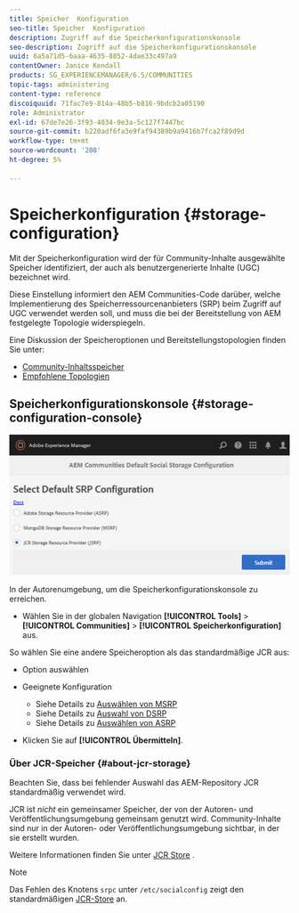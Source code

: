 ```yaml
---
title: Speicher  Konfiguration
seo-title: Speicher  Konfiguration
description: Zugriff auf die Speicherkonfigurationskonsole
seo-description: Zugriff auf die Speicherkonfigurationskonsole
uuid: 6a5a71d5-6aaa-4635-8852-4dae33c497a9
contentOwner: Janice Kendall
products: SG_EXPERIENCEMANAGER/6.5/COMMUNITIES
topic-tags: administering
content-type: reference
discoiquuid: 71fac7e9-814a-48b5-b816-9bdcb2a05190
role: Administrator
exl-id: 67de7e26-3f93-4034-9e3a-5c127f7447bc
source-git-commit: b220adf6fa3e9faf94389b9a9416b7fca2f89d9d
workflow-type: tm+mt
source-wordcount: '208'
ht-degree: 5%

---
```


# Speicherkonfiguration {#storage-configuration}

Mit der Speicherkonfiguration wird der für Community-Inhalte ausgewählte Speicher identifiziert, der auch als benutzergenerierte Inhalte (UGC) bezeichnet wird.

Diese Einstellung informiert den AEM Communities-Code darüber, welche Implementierung des Speicherressourcenanbieters (SRP) beim Zugriff auf UGC verwendet werden soll, und muss die bei der Bereitstellung von AEM festgelegte Topologie widerspiegeln.

Eine Diskussion der Speicheroptionen und Bereitstellungstopologien finden Sie unter:

* [Community-Inhaltsspeicher](working-with-srp.md)
* [Empfohlene Topologien](topologies.md)

## Speicherkonfigurationskonsole {#storage-configuration-console}

![jsrp-configuration](assets/jsrp-configuration.png)

In der Autorenumgebung, um die Speicherkonfigurationskonsole zu erreichen.

* Wählen Sie in der globalen Navigation **[!UICONTROL Tools]** > **[!UICONTROL Communities]** > **[!UICONTROL Speicherkonfiguration]** aus.

So wählen Sie eine andere Speicheroption als das standardmäßige JCR aus:

* Option auswählen
* Geeignete Konfiguration

   * Siehe Details zu [Auswählen von MSRP](msrp.md#select-msrp)
   * Siehe Details zu [Auswahl von DSRP](dsrp.md#select-dsrp)
   * Siehe Details zu [Auswählen von ASRP](asrp.md#select-asrp)

* Klicken Sie auf **[!UICONTROL Übermitteln]**.

### Über JCR-Speicher {#about-jcr-storage}

Beachten Sie, dass bei fehlender Auswahl das AEM-Repository JCR standardmäßig verwendet wird.

JCR ist *nicht* ein gemeinsamer Speicher, der von der Autoren- und Veröffentlichungsumgebung gemeinsam genutzt wird. Community-Inhalte sind nur in der Autoren- oder Veröffentlichungsumgebung sichtbar, in der sie erstellt wurden.

Weitere Informationen finden Sie unter [JCR Store](jsrp.md) .

>[!NOTE]
>
>Das Fehlen des Knotens `srpc` unter `/etc/socialconfig` zeigt den standardmäßigen [JCR-Store](jsrp.md) an.
